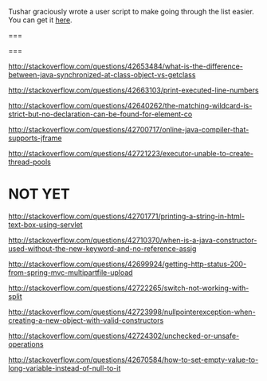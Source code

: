 Tushar graciously wrote a user script to make going through the list easier. You can get it [here](https://github.com/tusharjadhav219/Userscript-for-delete-candidates).

===

===

http://stackoverflow.com/questions/42653484/what-is-the-difference-between-java-synchronized-at-class-object-vs-getclass

http://stackoverflow.com/questions/42663103/print-executed-line-numbers

http://stackoverflow.com/questions/42640262/the-matching-wildcard-is-strict-but-no-declaration-can-be-found-for-element-co

http://stackoverflow.com/questions/42700717/online-java-compiler-that-supports-jframe

http://stackoverflow.com/questions/42721223/executor-unable-to-create-thread-pools

NOT YET
=====

http://stackoverflow.com/questions/42701771/printing-a-string-in-html-text-box-using-servlet

http://stackoverflow.com/questions/42710370/when-is-a-java-constructor-used-without-the-new-keyword-and-no-reference-assig

http://stackoverflow.com/questions/42699924/getting-http-status-200-from-spring-mvc-multipartfile-upload

http://stackoverflow.com/questions/42722265/switch-not-working-with-split

http://stackoverflow.com/questions/42723998/nullpointerexception-when-creating-a-new-object-with-valid-constructors

http://stackoverflow.com/questions/42724302/unchecked-or-unsafe-operations

http://stackoverflow.com/questions/42670584/how-to-set-empty-value-to-long-variable-instead-of-null-to-it